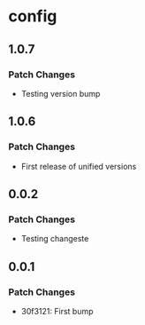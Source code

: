 # config

## 1.0.7

### Patch Changes

- Testing version bump

## 1.0.6

### Patch Changes

- First release of unified versions

## 0.0.2

### Patch Changes

- Testing changeste

## 0.0.1

### Patch Changes

- 30f3121: First bump
